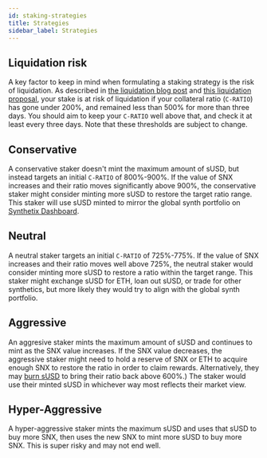 ```yaml
---
id: staking-strategies
title: Strategies
sidebar_label: Strategies
---
```


## Liquidation risk
A key factor to keep in mind when formulating a staking strategy is the risk of liquidation. As described in [the liquidation blog post](https://blog.synthetix.io/liquidation-faqs/) and [this liquidation proposal](https://sips.synthetix.io/sccp/sccp-25), your stake is at risk of liquidation if your collateral ratio (`C-RATIO`) has gone under 200%, and remained less than 500% for more than three days. You should aim to keep your `C-RATIO` well above that, and check it at least every three days. Note that these thresholds are subject to change.

## Conservative
A conservative staker doesn't mint the maximum amount of sUSD, but instead targets an initial `C-RATIO` of 800%-900%. If the value of SNX increases and their ratio moves significantly above 900%, the conservative staker might consider minting more sUSD to restore the target ratio range. This staker will use sUSD minted to mirror the global synth portfolio on <a href="https://dashboard.synthetix.io/" class="link" target="_blank">Synthetix Dashboard</a>.

## Neutral
A neutral staker targets an initial `C-RATIO` of 725%-775%. If the value of SNX increases and their ratio moves well above 725%, the neutral staker would consider minting more sUSD to restore a ratio within the target range. This staker might exchange sUSD for ETH, loan out sUSD, or trade for other synthetics, but more likely they would try to align with the global synth portfolio.


## Aggressive
An aggresive staker mints the maximum amount of sUSD and continues to mint as the SNX value increases. If the SNX value decreases, the aggressive staker might need to hold a reserve of SNX or ETH to acquire enough SNX to restore the ratio in order to claim rewards. Alternatively, they may <a href="/docs/transferring-snx#burning-susd" class="link">burn sUSD</a> to bring their ratio back above 600%.) The staker would use their minted sUSD in whichever way most reflects their market view. 

## Hyper-Aggressive
A hyper-aggressive staker mints the maximum sUSD and uses that sUSD to buy more SNX, then uses the new SNX to mint more sUSD to buy more SNX. This is super risky and may not end well.
